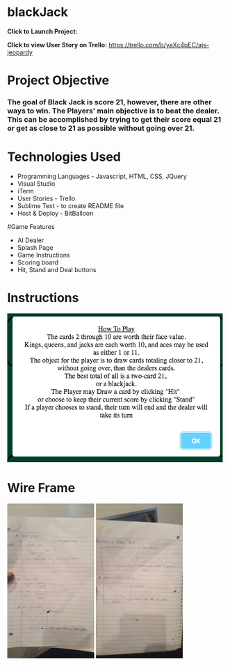 # blackJack
**Click to Launch Project:**   

**Click to view User Story on Trello:** <https://trello.com/b/yaXc4pEC/ajs-jeopardy>

# Project Objective
### The goal of Black Jack is score 21, however, there are other ways to win. The Players' main objective is to beat the dealer. This can be accomplished by trying to get their score equal 21 or get as close to 21 as possible without going over 21. 

# Technologies Used
* Programming Languages - Javascript, HTML, CSS, JQuery
* Visual Studio
* iTerm
* User Stories - Trello
* Sublime Text - to create README file
* Host & Deploy - BitBalloon


#Game Features
* AI Dealer
* Splash Page
* Game Instructions
* Scoring board
* Hit, Stand and Deal buttons

# Instructions
![Wireframe](GameInstructions.png)

# Wire Frame
![Wireframe](WireFrame1.jpg)
![Wireframe](WireFrame2.jpg)





